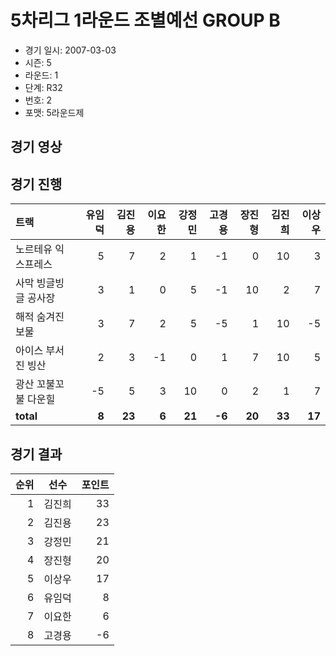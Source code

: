 # 5차리그 1라운드 조별예선 GROUP B

- 경기 일시: 2007-03-03
- 시즌: 5
- 라운드: 1
- 단계: R32
- 번호: 2
- 포맷: 5라운드제





## 경기 영상
## 경기 진행

| 트랙 | 유임덕 | 김진용 | 이요한 | 강정민 | 고경용 | 장진형 | 김진희 | 이상우 |
|:---|---:|---:|---:|---:|---:|---:|---:|---:|
| 노르테유 익스프레스 | 5 | 7 | 2 | 1 | -1 | 0 | 10 | 3 |
| 사막 빙글빙글 공사장 | 3 | 1 | 0 | 5 | -1 | 10 | 2 | 7 |
| 해적 숨겨진 보물 | 3 | 7 | 2 | 5 | -5 | 1 | 10 | -5 |
| 아이스 부서진 빙산 | 2 | 3 | -1 | 0 | 1 | 7 | 10 | 5 |
| 광산 꼬불꼬불 다운힐 | -5 | 5 | 3 | 10 | 0 | 2 | 1 | 7 |
| __total__ | __8__ | __23__ | __6__ | __21__ | __-6__ | __20__ | __33__ | __17__ |




## 경기 결과

| 순위 | 선수 | 포인트 |
|---:|:---:|---:|
| 1 | 김진희 | 33 |
| 2 | 김진용 | 23 |
| 3 | 강정민 | 21 |
| 4 | 장진형 | 20 |
| 5 | 이상우 | 17 |
| 6 | 유임덕 | 8 |
| 7 | 이요한 | 6 |
| 8 | 고경용 | -6 |

